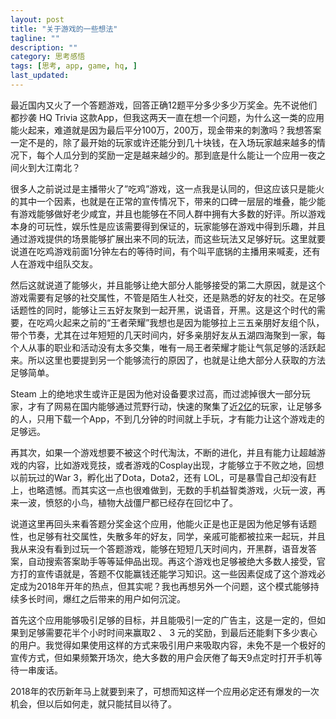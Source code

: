 ```yaml
---
layout: post
title: "关于游戏的一些想法"
tagline: ""
description: ""
category: 思考感悟
tags: [思考, app, game, hq, ]
last_updated: 
---
```


最近国内又火了一个答题游戏，回答正确12题平分多少多少万奖金。先不说他们都抄袭 HQ Trivia 这款App，但我这两天一直在想一个问题，为什么这一类的应用能火起来，难道就是因为最后平分100万，200万，现金带来的刺激吗？我想答案一定不是的，除了最开始的玩家或许还能分到几十块钱，在入场玩家越来越多的情况下，每个人瓜分到的奖励一定是越来越少的。那到底是什么能让一个应用一夜之间火到大江南北？

很多人之前说过是主播带火了”吃鸡”游戏，这一点我是认同的，但这应该只是能火的其中一个因素，也就是在正常的宣传情况下，带来的口碑一层层的堆叠，能少能有游戏能够做好老少咸宜，并且也能够在不同人群中拥有大多数的好评。所以游戏本身的可玩性，娱乐性是应该需要得到保证的，玩家能够在游戏中得到乐趣，并且通过游戏提供的场景能够扩展出来不同的玩法，而这些玩法又足够好玩。这里就要说道在吃鸡游戏前面1分钟左右的等待时间，有个叫平底锅的主播用来喊麦，还有人在游戏中组队交友。

然后这就说道了能够火，并且能够让绝大部分人能够接受的第二大原因，就是这个游戏需要有足够的社交属性，不管是陌生人社交，还是熟悉的好友的社交。在足够话题性的同时，能够让三五好友聚到一起开黑，说语音，开黑。这是这个时代的需要，在吃鸡火起来之前的“王者荣耀”我想也是因为能够拉上三五亲朋好友组个队，带个节奏，尤其在过年短短的几天时间内，好多亲朋好友从五湖四海聚到一家，每个人从事的职业和活动没有太多交集，唯有一局王者荣耀才能让气氛足够的活跃起来。所以这里也要提到另一个能够流行的原因了，也就是让绝大部分人获取的方法足够简单。

Steam 上的绝地求生或许正是因为他对设备要求过高，而过滤掉很大一部分玩家，才有了网易在国内能够通过荒野行动，快速的聚集了近[2亿](https://hy.163.com/news/official/2017/12/06/26846_728061.html)的玩家，让足够多的人，只用下载一个App，不到几分钟的时间就上手玩，才有能力让这个游戏走的足够远。

再其次，如果一个游戏想要不被这个时代淘汰，不断的进化，并且有能力让超越游戏的内容，比如游戏竞技，或者游戏的Cosplay出现，才能够立于不败之地，回想以前玩过的War 3，孵化出了Dota，Dota2，还有 LOL，可是暴雪自己却没有赶上，也略遗憾。而其实这一点也很难做到，无数的手机益智类游戏，火玩一波，再来一波，愤怒的小鸟，植物大战僵尸都已经存在回忆中了。

说道这里再回头来看答题分奖金这个应用，他能火正是也正是因为他足够有话题性，也足够有社交属性，失散多年的好友，同学，亲戚可能都被拉来一起玩，并且我从来没有看到过玩一个答题游戏，能够在短短几天时间内，开黑群，语音发答案，自动搜索答案助手等等延伸品出现。再这个游戏也足够被绝大多数人接受，官方打的宣传语就是，答题不仅能赢钱还能学习知识。这一些因素促成了这个游戏必定成为2018年开年的热点，但其实呢？我也再想另外一个问题，这个模式能够持续多长时间，爆红之后带来的用户如何沉淀。

首先这个应用能够吸引足够的目标，并且能吸引一定的广告主，这是一定的，但如果到足够需要花半个小时时间来赢取2 、 3 元的奖励，到最后还能剩下多少衷心的用户。我觉得如果使用这样的方式来吸引用户来吸取内容，未免不是一个极好的宣传方式，但如果频繁开场次，绝大多数的用户会厌倦了每天9点定时打开手机等待一串废话。

2018年的农历新年马上就要到来了，可想而知这样一个应用必定还有爆发的一次机会，但以后如何走，就只能拭目以待了。
